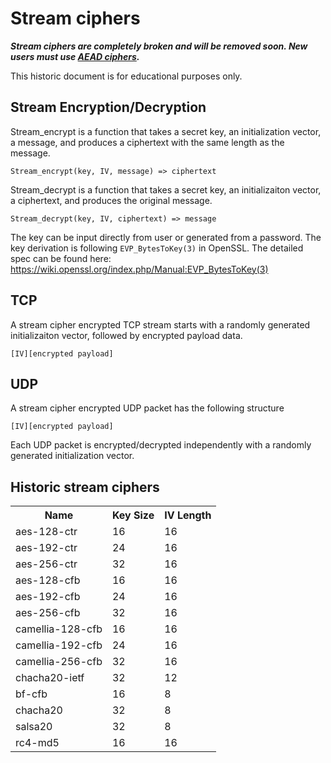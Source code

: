 # Stream ciphers

***Stream ciphers are completely broken and will be removed soon. New users must use [AEAD ciphers](/guide/aead).***

This historic document is for educational purposes only.

## Stream Encryption/Decryption

Stream_encrypt is a function that takes a secret key, an initialization vector, a message, and produces a ciphertext with the same length as the message.

```
Stream_encrypt(key, IV, message) => ciphertext
```

Stream_decrypt is a function that takes a secret key, an initializaiton vector, a ciphertext, and produces the original message.

```
Stream_decrypt(key, IV, ciphertext) => message
```

The key can be input directly from user or generated from a password. The key derivation is following `EVP_BytesToKey(3)` in OpenSSL. The detailed spec can be found here: https://wiki.openssl.org/index.php/Manual:EVP_BytesToKey(3)

## TCP

A stream cipher encrypted TCP stream starts with a randomly generated initializaiton vector, followed by encrypted payload data.

```
[IV][encrypted payload]
```

## UDP

A stream cipher encrypted UDP packet has the following structure

```
[IV][encrypted payload]
```

 Each UDP packet is encrypted/decrypted independently with a randomly generated initialization vector.

## Historic stream ciphers

<table>
  <tr><th>Name</th><th>Key Size</th><th>IV Length</th></tr>
  <tr><td>aes-128-ctr</td><td>16</td><td>16</td></tr>
  <tr><td>aes-192-ctr</td><td>24</td><td>16</td></tr>
  <tr><td>aes-256-ctr</td><td>32</td><td>16</td></tr>
  <tr><td>aes-128-cfb</td><td>16</td><td>16</td></tr>
  <tr><td>aes-192-cfb</td><td>24</td><td>16</td></tr>
  <tr><td>aes-256-cfb</td><td>32</td><td>16</td></tr>
  <tr><td>camellia-128-cfb</td><td>16</td><td>16</td></tr>
  <tr><td>camellia-192-cfb</td><td>24</td><td>16</td></tr>
  <tr><td>camellia-256-cfb</td><td>32</td><td>16</td></tr>
  <tr><td>chacha20-ietf</td><td>32</td><td>12</td></tr>
  <tr><td>bf-cfb</td><td>16</td><td>8</td></tr>
  <tr><td>chacha20</td><td>32</td><td>8</td></tr>
  <tr><td>salsa20</td><td>32</td><td>8</td></tr>
  <tr><td>rc4-md5</td><td>16</td><td>16</td></tr>
</table>

[Stream ciphers]: https://en.wikipedia.org/wiki/Stream_cipher
[#36]: https://github.com/shadowsocks/shadowsocks-org/issues/36